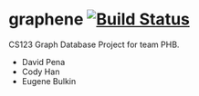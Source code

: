 # graphene [![Build Status](https://travis-ci.org/PHB-CS123/graphene.svg?branch=master)](https://travis-ci.org/PHB-CS123/graphene)
CS123 Graph Database Project for team PHB.

- David Pena
- Cody Han
- Eugene Bulkin
